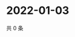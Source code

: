 # 2022-01-03

共 0 条

<!-- BEGIN WEIBO -->
<!-- 最后更新时间 Mon Jan 03 2022 13:10:27 GMT+0800 (China Standard Time) -->

<!-- END WEIBO -->
